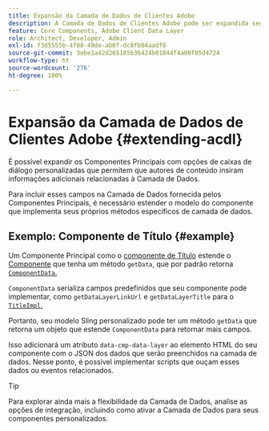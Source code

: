 ```yaml
---
title: Expansão da Camada de Dados de Clientes Adobe
description: A Camada de Dados de Clientes Adobe pode ser expandida seguindo alguns padrões básicos
feature: Core Components, Adobe Client Data Layer
role: Architect, Developer, Admin
exl-id: f3d5555b-4f08-49de-ab0f-dc0fb04aadf8
source-git-commit: 3ebe1a42d265185b36424b01844f4a00f05d4724
workflow-type: ht
source-wordcount: '276'
ht-degree: 100%

---
```


# Expansão da Camada de Dados de Clientes Adobe {#extending-acdl}

É possível expandir os Componentes Principais com opções de caixas de diálogo personalizadas que permitem que autores de conteúdo insiram informações adicionais relacionadas à Camada de Dados.

Para incluir esses campos na Camada de Dados fornecida pelos Componentes Principais, é necessário estender o modelo do componente que implementa seus próprios métodos específicos de camada de dados.

## Exemplo: Componente de Título {#example}

Um Componente Principal como o [componente de Título](https://github.com/adobe/aem-core-wcm-components/blob/master/bundles/core/src/main/java/com/adobe/cq/wcm/core/components/models/Title.java) estende o [Componente](https://github.com/adobe/aem-core-wcm-components/blob/master/bundles/core/src/main/java/com/adobe/cq/wcm/core/components/models/Title.java) que tenha um método `getData`, que por padrão retorna [`ComponentData`.](https://github.com/adobe/aem-core-wcm-components/blob/master/bundles/core/src/main/java/com/adobe/cq/wcm/core/components/models/datalayer/ComponentData.java)

`ComponentData` serializa campos predefinidos que seu componente pode implementar, como `getDataLayerLinkUrl` e `getDataLayerTitle` para o [`TitleImpl`.](https://github.com/adobe/aem-core-wcm-components/blob/master/bundles/core/src/main/java/com/adobe/cq/wcm/core/components/internal/models/v1/TitleImpl.java)

Portanto, seu modelo Sling personalizado pode ter um método `getData` que retorna um objeto que estende `ComponentData` para retornar mais campos.

Isso adicionará um atributo `data-cmp-data-layer` ao elemento HTML do seu componente com o JSON dos dados que serão preenchidos na camada de dados. Nesse ponto, é possível implementar scripts que ouçam esses dados ou eventos relacionados.

>[!TIP]
>
>Para explorar ainda mais a flexibilidade da Camada de Dados, analise as opções de integração, incluindo como ativar a Camada de Dados para seus componentes personalizados.
